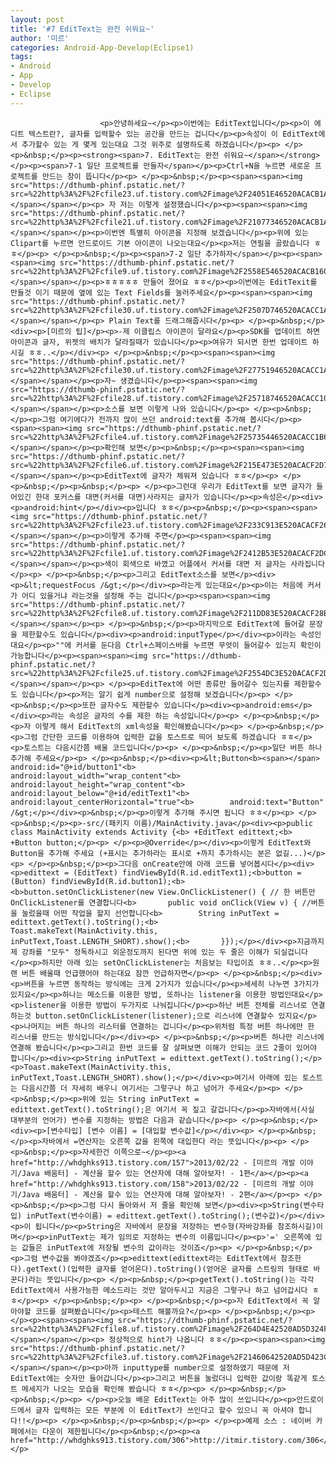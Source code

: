 ```yaml
---
layout: post
title: '#7 EditText는 완전 쉬워요~'
author: '미르'
categories: Android-App-Develop(Eclipse1)
tags:
- Android
- App
- Develop
- Eclipse
---
```



<script> location.href='https://cafe.naver.com/develoid/294327' ; </script>


















						<p>안녕하세요~</p><p>이번에는 EditText입니다</p><p>이 에디트 텍스트란?, 글자를 입력할수 있는 공간을 만드는 겁니다</p><p>속성이 이 EditText에서 추가할수 있는 게 몇게 있는대요 그것 위주로 설명하도록 하겠습니다</p><p> </p><p>&nbsp;</p><p><strong><span>7. EditText는 완전 쉬워요~</span></strong></p><p><span>7-1 일단 프로젝트를 만들자</span></p><p>Ctrl+N을 누르면 새로운 프로젝트를 만드는 창이 뜹니다</p><p> </p><p>&nbsp;</p><p><span><span><img src="https://dthumb-phinf.pstatic.net/?src=%22http%3A%2F%2Fcfile23.uf.tistory.com%2Fimage%2F24051E46520ACACB1A2C75%22&amp;type=cafe_wa740"></span></span></p><p> 자 저는 이렇게 설정했습니다</p><p><span><span><img src="https://dthumb-phinf.pstatic.net/?src=%22http%3A%2F%2Fcfile21.uf.tistory.com%2Fimage%2F21077346520ACACB1A1391%22&amp;type=cafe_wa740"></span></span></p><p>이번엔 특별히 아이콘을 지정해 보겠습니다</p><p>위에 있는 Clipart를 누르면 안드로이드 기본 아이콘이 나오는대요</p><p>저는 연필을 골랐습니다 ㅎㅎ</p><p> </p><p>&nbsp;</p><p><span>7-2 일단 추가하자</span></p><p><span><span><img src="https://dthumb-phinf.pstatic.net/?src=%22http%3A%2F%2Fcfile9.uf.tistory.com%2Fimage%2F2558E546520ACACB1603E8%22&amp;type=cafe_wa740"></span></span></p><p>ㅎㅎㅎㅎㅎ 만들어 졌어요 ㅎㅎ</p><p>이번에는 EditTexit를 만들것 이기 때문에 옆에 있는 Text Fields를 눌러주세요</p><p><span><span><img src="https://dthumb-phinf.pstatic.net/?src=%22http%3A%2F%2Fcfile30.uf.tistory.com%2Fimage%2F2507D746520ACACC1A32F0%22&amp;type=cafe_wa740"></span></span></p><p> Plain Text를 드래그해줍시다</p><p> </p><p>&nbsp;</p><div><p>[미르의 팁]</p><p>-제 이클립스 아이콘이 달라요</p><p>SDK를 업데이트 하면 아이콘과 글자, 위젯의 배치가 달라질때가 있습니다</p><p>여유가 되시면 한번 업데이트 하시길 ㅎㅎ..</p></div><p> </p><p>&nbsp;</p><p><span><span><img src="https://dthumb-phinf.pstatic.net/?src=%22http%3A%2F%2Fcfile30.uf.tistory.com%2Fimage%2F27751946520ACACC1A33A0%22&amp;type=cafe_wa740"></span></span></p><p>자~ 생겼습니다</p><p><span><span><img src="https://dthumb-phinf.pstatic.net/?src=%22http%3A%2F%2Fcfile28.uf.tistory.com%2Fimage%2F25718746520ACACC107BD0%22&amp;type=cafe_wa740"></span></span></p><p>소스를 보면 이렇게 나와 있습니다</p><p> </p><p>&nbsp;</p><p>그럼 여기에다가 전까지 많이 쓰던 android:text를 추가해 봅시다</p><p><span><span><img src="https://dthumb-phinf.pstatic.net/?src=%22http%3A%2F%2Fcfile4.uf.tistory.com%2Fimage%2F25735446520ACACC1B69FF%22&amp;type=cafe_wa740"></span></span></p><p>확인해 보면</p><p>&nbsp;</p><p><span><span><img src="https://dthumb-phinf.pstatic.net/?src=%22http%3A%2F%2Fcfile6.uf.tistory.com%2Fimage%2F215E473E520ACACF2D7C07%22&amp;type=cafe_wa740"></span></span></p><p>EditText에 글자가 체워져 있습니다 ㅎㅎ</p><p> </p><p>&nbsp;</p><p>&nbsp;</p><p> </p><p>그런대 우리가 EditText를 보면 글자가 들어있긴 한대 포커스를 대면(커서를 대면)사라지는 글자가 있습니다</p><p>속성은</p><div><p>android:hint</p></div><p>입니다 ㅎㅎ</p><p>&nbsp;</p><p><span><span><img src="https://dthumb-phinf.pstatic.net/?src=%22http%3A%2F%2Fcfile23.uf.tistory.com%2Fimage%2F233C913E520ACACF26EEAE%22&amp;type=cafe_wa740"></span></span></p><p>이렇게 추가해 주면</p><p><span><span><img src="https://dthumb-phinf.pstatic.net/?src=%22http%3A%2F%2Fcfile1.uf.tistory.com%2Fimage%2F2412B53E520ACACF2DC47D%22&amp;type=cafe_wa740"></span></span></p><p>색이 회색으로 바꼈고 어플에서 커서를 대면 저 글자는 사라집니다</p><p> </p><p>&nbsp;</p><p>그리고 EditText소스를 보면</p><div><p>&lt;requestFocus /&gt;</p></div><p>라는게 있는대요</p><p>이는 처음에 커서가 어디 있을거냐 라는것을 설정해 주는 겁니다</p><p><span><span><img src="https://dthumb-phinf.pstatic.net/?src=%22http%3A%2F%2Fcfile8.uf.tistory.com%2Fimage%2F211DD83E520ACACF28BE45%22&amp;type=cafe_wa740"></span></span></p><p> </p><p>&nbsp;</p><p>마지막으로 EditText에 들어갈 문장을 제한할수도 있습니다</p><div><p>android:inputType</p></div><p>이라는 속성인대요</p><p>""에 커서를 둔다음 Ctrl+스페이스바를 누르면 무엇이 들어갈수 있는지 확인이 가능합니다</p><p><span><span><img src="https://dthumb-phinf.pstatic.net/?src=%22http%3A%2F%2Fcfile25.uf.tistory.com%2Fimage%2F2554DC3E520ACACF2D57A0%22&amp;type=cafe_wa740"></span></span></p><p> </p><p>EditText에 어떤 종류만 들어갈수 있는지를 제한할수도 있습니다</p><p>저는 알기 쉽게 number으로 설정해 보겠습니다</p><p> </p><p>&nbsp;</p><p>또한 글자수도 제한할수 있습니다</p><div><p>android:ems</p></div><p>라는 속성은 글자의 수를 제한 하는 속성입니다</p><p> </p><p>&nbsp;</p><p>자 이렇게 해서 EditText의 xml속성을 확인해봤습니다</p><p> </p><p>&nbsp;</p><p>그럼 간단한 코드를 이용하여 입력한 값을 토스트로 띄어 보도록 하겠습니다 ㅎㅎ</p><p>토스트는 다음시간쯤 배울 코드입니다</p><p> </p><p>&nbsp;</p><p>일단 버튼 하나 추가해 주세요</p><p> </p><p>&nbsp;</p><div><p>&lt;Button<b><span></span>        android:id="@+id/button1"<b>        android:layout_width="wrap_content"<b>        android:layout_height="wrap_content"<b>        android:layout_below="@+id/editText1"<b>        android:layout_centerHorizontal="true"<b>        android:text="Button" /&gt;</p></div><p>&nbsp;</p><p>이렇게 추가해 주시면 됩니다 ㅎㅎ</p><p> </p><p>&nbsp;</p><p>-src/(패키지 이름)/MainActivity.java</p><div><p>public class MainActivity extends Activity {<b> +EditText edittext;<b> +Button button;</p><p> </p><p>@Override</p></div><p>이렇게 EditText와 Button을 추가해 주세요 (+표시는 추가하라는 표시로 +까지 추가하시는 분은 없길...)</p><p> </p><p>&nbsp;</p><p>그다음 onCreate안에 아래 코드를 넣어봅시다</p><div><p>edittext = (EditText) findViewById(R.id.editText1);<b>button = (Button) findViewById(R.id.button1);<b>  <b>button.setOnClickListener(new View.OnClickListener() { // 한 버튼만 OnClickListener를 연결합니다<b>       public void onClick(View v) { //버튼을 눌렀을때 어떤 작업을 할지 선언합니다<b>        String inPutText = edittext.getText().toString();<b>        Toast.makeText(MainActivity.this, inPutText,Toast.LENGTH_SHORT).show();<b>       }});</p></div><p>지금까지 제 강좌를 "모두" 정독하시고 외운정도까지 된다면 위에 있는 두 줄은 이해가 되실겁니다</p><p>하지만 아래 있는 setOnClickListener는 처음보는 타입이죠 ㅎㅎ..</p><p>원랜 버튼 배울때 언급했어야 하는대요 잠깐 언급하자면</p><p> </p><p>&nbsp;</p><div><p>버튼을 누르면 동작하는 방식에는 크게 2가지가 있습니다</p><p>세세히 나누면 3가지가 있지요</p><p>하나는 메소드를 이용한 방법, 또하나는 listener을 이용한 방법인대요</p><p>listener을 이용한 방법이 두가지로 나눠집니다</p><p>하난 버튼 전체를 리스너로 연결하는것 button.setOnClickListener(listener);으로 리스너에 연결할수 있지요</p><p>나머지는 버튼 하나의 리스터를 연결하는 겁니다</p><p>위처럼 특정 버튼 하나에만 한 리스너를 만드는 방식입니다</p></div><p> </p><p>&nbsp;</p><p>버튼 하나만 리스너에 연결해 봤습니다</p><p>그리고 한번 코드를 잘 살펴보면 이해가 안되는 코드 2줄이 있어야 합니다</p><div><p>String inPutText = edittext.getText().toString();</p><p>Toast.makeText(MainActivity.this, inPutText,Toast.LENGTH_SHORT).show();</p></div><p>여기서 아래에 있는 토스트는 다음시간쯤 더 자세히 배우니 여기서는 그렇구나 하고 넘어가 주세요</p><p> </p><p>&nbsp;</p><p>위에 있는 String inPutText = edittext.getText().toString();은 여기서 꼭 짚고 갈겁니다</p><p>자바에서(사실 대부분의 언어가) 변수를 지정하는 방법은 다음과 같습니다</p><p> </p><p>&nbsp;</p><div><p>[변수타입] [변수 이름] = [대입할 변수값]</p></div><p> </p><p>&nbsp;</p><p>자바에서 =연산자는 오른쪽 값을 왼쪽에 대입한다 라는 뜻입니다</p><p> </p><p>&nbsp;</p><p>자세한건 이쪽으로~</p><p><a href="http://whdghks913.tistory.com/157">2013/02/22 - [미르의 개발 이야기/Java 배움터] - 계산을 할수 있는 연산자에 대해 알아보자! - 1편</a></p><p><a href="http://whdghks913.tistory.com/158">2013/02/22 - [미르의 개발 이야기/Java 배움터] - 계산을 할수 있는 연산자에 대해 알아보자! - 2편</a></p><p> </p><p>&nbsp;</p><p>그럼 다시 돌아와서 저 줄을 확인해 보면</p><div><p>String(변수타입) inPutText(변수이름) = edittext.getText().toString();(변수값)</p></div><p>이 됩니다</p><p>String은 자바에서 문장을 저장하는 변수형(자바강좌를 참조하시길)이며</p><p>inPutText는 제가 임의로 지정하는 변수의 이름입니다</p><p>'=' 오른쪽에 있는 값들은 inPutText에 저장될 변수의 값이라는 것이죠</p><p> </p><p>&nbsp;</p><p>그럼 변수값을 봐야겠죠</p><p>edittext(edittext라는 EditText에서 참조한다).getText()(입력한 글자를 얻어온다).toString()(얻어온 글자를 스트링의 형태로 바꾼다)라는 뜻입니다</p><p> </p><p>&nbsp;</p><p>getText().toString()는 각각 EditText에서 사용가능한 메소드라는 것만 알아두시고 지금은 그렇구나 하고 넘어갑시다 ㅎㅎ</p><p> </p><p>&nbsp;</p><p> </p><p>&nbsp;</p><p>자 EditText에서 꼭 알아야할 코드를 살펴봤습니다</p><p>테스트 해볼까요?</p><p> </p><p>&nbsp;</p><p> </p><p><span><span><img src="https://dthumb-phinf.pstatic.net/?src=%22http%3A%2F%2Fcfile8.uf.tistory.com%2Fimage%2F264D4E42520AD5D324FB60%22&amp;type=cafe_wa740"></span></span></p><p> 정상적으로 hint가 나옵니다 ㅎㅎ</p><p><span><span><img src="https://dthumb-phinf.pstatic.net/?src=%22http%3A%2F%2Fcfile3.uf.tistory.com%2Fimage%2F21460642520AD5D423CB40%22&amp;type=cafe_wa740"></span></span></p><p>아까 inputtype를 number으로 설정하였기 때문에 저 EditText에는 숫자만 들어갑니다</p><p>그리고 버튼을 눌렀더니 입력한 값이랑 똑같게 토스트 메세지가 나오는 모습을 확인해 봤습니다 ㅎㅎ</p><p> </p><p>&nbsp;</p><p>&nbsp;</p><p> </p><p>오늘 배운 EditText는 아주 많이 쓰입니다</p><p>안드로이드에서 글자 입력하는 모든 부분에 이 EditText가 쓰인다고 할수 있으니 꼭 아셔야 합니다!!</p><p> </p><p>&nbsp;</p><p>&nbsp;</p><p> </p><p>예제 소스 : 네이버 카페에서는 다운이 제한됩니다</p><p>&nbsp;</p><p><a href="http://whdghks913.tistory.com/306">http://itmir.tistory.com/306</a></p>
